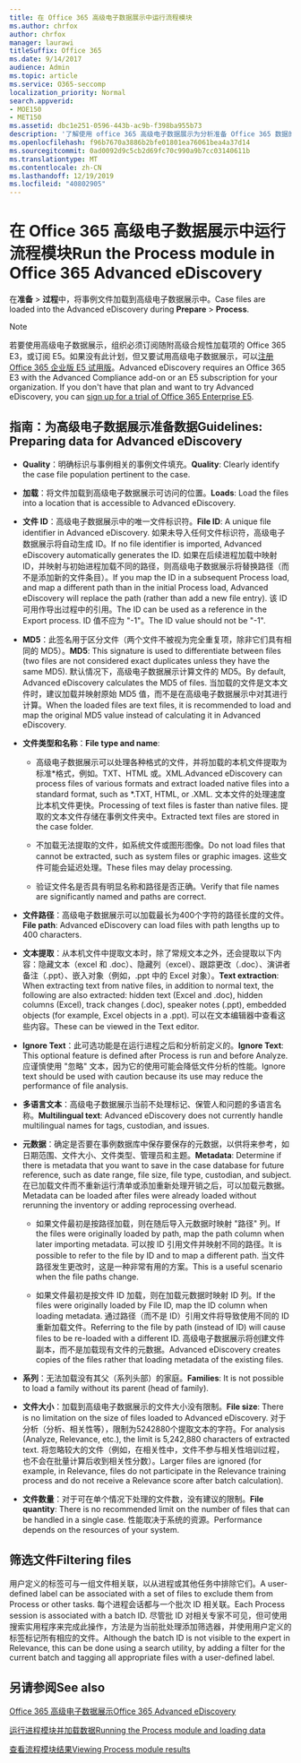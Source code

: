 ```yaml
---
title: 在 Office 365 高级电子数据展示中运行流程模块
ms.author: chrfox
author: chrfox
manager: laurawi
titleSuffix: Office 365
ms.date: 9/14/2017
audience: Admin
ms.topic: article
ms.service: O365-seccomp
localization_priority: Normal
search.appverid:
- MOE150
- MET150
ms.assetid: dbc1e251-0596-443b-ac9b-f398ba955b73
description: '了解使用 office 365 高级电子数据展示为分析准备 Office 365 数据的大小写文件的指南。  '
ms.openlocfilehash: f96b7670a3886b2bfe01801ea76061bea4a37d14
ms.sourcegitcommit: 0ad0092d9c5cb2d69fc70c990a9b7cc03140611b
ms.translationtype: MT
ms.contentlocale: zh-CN
ms.lasthandoff: 12/19/2019
ms.locfileid: "40802905"
---
```

# <a name="run-the-process-module-in-office-365-advanced-ediscovery"></a><span data-ttu-id="ff07f-103">在 Office 365 高级电子数据展示中运行流程模块</span><span class="sxs-lookup"><span data-stu-id="ff07f-103">Run the Process module in Office 365 Advanced eDiscovery</span></span>

<span data-ttu-id="ff07f-104">在**准备** \> **过程**中，将事例文件加载到高级电子数据展示中。</span><span class="sxs-lookup"><span data-stu-id="ff07f-104">Case files are loaded into the Advanced eDiscovery during **Prepare** \> **Process**.</span></span> 
  
> [!NOTE]
> <span data-ttu-id="ff07f-p101">若要使用高级电子数据展示，组织必须订阅随附高级合规性加载项的 Office 365 E3，或订阅 E5。如果没有此计划，但又要试用高级电子数据展示，可以[注册 Office 365 企业版 E5 试用版](https://go.microsoft.com/fwlink/p/?LinkID=698279)。</span><span class="sxs-lookup"><span data-stu-id="ff07f-p101">Advanced eDiscovery requires an Office 365 E3 with the Advanced Compliance add-on or an E5 subscription for your organization. If you don't have that plan and want to try Advanced eDiscovery, you can [sign up for a trial of Office 365 Enterprise E5](https://go.microsoft.com/fwlink/p/?LinkID=698279).</span></span> 
  
## <a name="guidelines-preparing-data-for-advanced-ediscovery"></a><span data-ttu-id="ff07f-107">指南：为高级电子数据展示准备数据</span><span class="sxs-lookup"><span data-stu-id="ff07f-107">Guidelines: Preparing data for Advanced eDiscovery</span></span>

- <span data-ttu-id="ff07f-108">**Quality**：明确标识与事例相关的事例文件填充。</span><span class="sxs-lookup"><span data-stu-id="ff07f-108">**Quality**: Clearly identify the case file population pertinent to the case.</span></span>
    
- <span data-ttu-id="ff07f-109">**加载**：将文件加载到高级电子数据展示可访问的位置。</span><span class="sxs-lookup"><span data-stu-id="ff07f-109">**Loads**: Load the files into a location that is accessible to Advanced eDiscovery.</span></span>
    
- <span data-ttu-id="ff07f-110">**文件 ID**：高级电子数据展示中的唯一文件标识符。</span><span class="sxs-lookup"><span data-stu-id="ff07f-110">**File ID**: A unique file identifier in Advanced eDiscovery.</span></span> <span data-ttu-id="ff07f-111">如果未导入任何文件标识符，高级电子数据展示将自动生成 ID。</span><span class="sxs-lookup"><span data-stu-id="ff07f-111">If no file identifier is imported, Advanced eDiscovery automatically generates the ID.</span></span> <span data-ttu-id="ff07f-112">如果在后续进程加载中映射 ID，并映射与初始进程加载不同的路径，则高级电子数据展示将替换路径（而不是添加新的文件条目）。</span><span class="sxs-lookup"><span data-stu-id="ff07f-112">If you map the ID in a subsequent Process load, and map a different path than in the initial Process load, Advanced eDiscovery will replace the path (rather than add a new file entry).</span></span> <span data-ttu-id="ff07f-113">该 ID 可用作导出过程中的引用。</span><span class="sxs-lookup"><span data-stu-id="ff07f-113">The ID can be used as a reference in the Export process.</span></span> <span data-ttu-id="ff07f-114">ID 值不应为 "-1"。</span><span class="sxs-lookup"><span data-stu-id="ff07f-114">The ID value should not be "-1".</span></span>
    
- <span data-ttu-id="ff07f-115">**MD5**：此签名用于区分文件（两个文件不被视为完全重复项，除非它们具有相同的 MD5）。</span><span class="sxs-lookup"><span data-stu-id="ff07f-115">**MD5**: This signature is used to differentiate between files (two files are not considered exact duplicates unless they have the same MD5).</span></span> <span data-ttu-id="ff07f-116">默认情况下，高级电子数据展示计算文件的 MD5。</span><span class="sxs-lookup"><span data-stu-id="ff07f-116">By default, Advanced eDiscovery calculates the MD5 of files.</span></span> <span data-ttu-id="ff07f-117">当加载的文件是文本文件时，建议加载并映射原始 MD5 值，而不是在高级电子数据展示中对其进行计算。</span><span class="sxs-lookup"><span data-stu-id="ff07f-117">When the loaded files are text files, it is recommended to load and map the original MD5 value instead of calculating it in Advanced eDiscovery.</span></span>
    
- <span data-ttu-id="ff07f-118">**文件类型和名称**：</span><span class="sxs-lookup"><span data-stu-id="ff07f-118">**File type and name**:</span></span>
    
  - <span data-ttu-id="ff07f-119">高级电子数据展示可以处理各种格式的文件，并将加载的本机文件提取为标准\*格式，例如。TXT、HTML 或。XML.</span><span class="sxs-lookup"><span data-stu-id="ff07f-119">Advanced eDiscovery can process files of various formats and extract loaded native files into a standard format, such as \*.TXT, HTML, or .XML.</span></span> <span data-ttu-id="ff07f-120">文本文件的处理速度比本机文件更快。</span><span class="sxs-lookup"><span data-stu-id="ff07f-120">Processing of text files is faster than native files.</span></span> <span data-ttu-id="ff07f-121">提取的文本文件存储在事例文件夹中。</span><span class="sxs-lookup"><span data-stu-id="ff07f-121">Extracted text files are stored in the case folder.</span></span>
    
  - <span data-ttu-id="ff07f-122">不加载无法提取的文件，如系统文件或图形图像。</span><span class="sxs-lookup"><span data-stu-id="ff07f-122">Do not load files that cannot be extracted, such as system files or graphic images.</span></span> <span data-ttu-id="ff07f-123">这些文件可能会延迟处理。</span><span class="sxs-lookup"><span data-stu-id="ff07f-123">These files may delay processing.</span></span>
    
  - <span data-ttu-id="ff07f-124">验证文件名是否具有明显名称和路径是否正确。</span><span class="sxs-lookup"><span data-stu-id="ff07f-124">Verify that file names are significantly named and paths are correct.</span></span>
    
- <span data-ttu-id="ff07f-125">**文件路径**：高级电子数据展示可以加载最长为400个字符的路径长度的文件。</span><span class="sxs-lookup"><span data-stu-id="ff07f-125">**File path**: Advanced eDiscovery can load files with path lengths up to 400 characters.</span></span>
    
- <span data-ttu-id="ff07f-126">**文本提取**：从本机文件中提取文本时，除了常规文本之外，还会提取以下内容：隐藏文本（excel 和 .doc）、隐藏列（excel）、跟踪更改（.doc）、演讲者备注（.ppt）、嵌入对象（例如，.ppt 中的 Excel 对象）。</span><span class="sxs-lookup"><span data-stu-id="ff07f-126">**Text extraction**: When extracting text from native files, in addition to normal text, the following are also extracted: hidden text (Excel and .doc), hidden columns (Excel), track changes (.doc), speaker notes (.ppt), embedded objects (for example, Excel objects in a .ppt).</span></span> <span data-ttu-id="ff07f-127">可以在文本编辑器中查看这些内容。</span><span class="sxs-lookup"><span data-stu-id="ff07f-127">These can be viewed in the Text editor.</span></span>
    
- <span data-ttu-id="ff07f-128">**Ignore Text**：此可选功能是在运行进程之后和分析前定义的。</span><span class="sxs-lookup"><span data-stu-id="ff07f-128">**Ignore Text**: This optional feature is defined after Process is run and before Analyze.</span></span> <span data-ttu-id="ff07f-129">应谨慎使用 "忽略" 文本，因为它的使用可能会降低文件分析的性能。</span><span class="sxs-lookup"><span data-stu-id="ff07f-129">Ignore text should be used with caution because its use may reduce the performance of file analysis.</span></span>
    
- <span data-ttu-id="ff07f-130">**多语言文本**：高级电子数据展示当前不处理标记、保管人和问题的多语言名称。</span><span class="sxs-lookup"><span data-stu-id="ff07f-130">**Multilingual text**: Advanced eDiscovery does not currently handle multilingual names for tags, custodian, and issues.</span></span>
    
- <span data-ttu-id="ff07f-131">**元数据**：确定是否要在事例数据库中保存要保存的元数据，以供将来参考，如日期范围、文件大小、文件类型、管理员和主题。</span><span class="sxs-lookup"><span data-stu-id="ff07f-131">**Metadata**: Determine if there is metadata that you want to save in the case database for future reference, such as date range, file size, file type, custodian, and subject.</span></span> <span data-ttu-id="ff07f-132">在已加载文件而不重新运行清单或添加重新处理开销之后，可以加载元数据。</span><span class="sxs-lookup"><span data-stu-id="ff07f-132">Metadata can be loaded after files were already loaded without rerunning the inventory or adding reprocessing overhead.</span></span> 
    
  - <span data-ttu-id="ff07f-133">如果文件最初是按路径加载，则在随后导入元数据时映射 "路径" 列。</span><span class="sxs-lookup"><span data-stu-id="ff07f-133">If the files were originally loaded by path, map the path column when later importing metadata.</span></span> <span data-ttu-id="ff07f-134">可以按 ID 引用文件并映射不同的路径。</span><span class="sxs-lookup"><span data-stu-id="ff07f-134">It is possible to refer to the file by ID and to map a different path.</span></span> <span data-ttu-id="ff07f-135">当文件路径发生更改时，这是一种非常有用的方案。</span><span class="sxs-lookup"><span data-stu-id="ff07f-135">This is a useful scenario when the file paths change.</span></span>
    
  - <span data-ttu-id="ff07f-136">如果文件最初是按文件 ID 加载，则在加载元数据时映射 ID 列。</span><span class="sxs-lookup"><span data-stu-id="ff07f-136">If the files were originally loaded by File ID, map the ID column when loading metadata.</span></span> <span data-ttu-id="ff07f-137">通过路径（而不是 ID）引用文件将导致使用不同的 ID 重新加载文件。</span><span class="sxs-lookup"><span data-stu-id="ff07f-137">Referring to the file by path (instead of ID) will cause files to be re-loaded with a different ID.</span></span> <span data-ttu-id="ff07f-138">高级电子数据展示将创建文件副本，而不是加载现有文件的元数据。</span><span class="sxs-lookup"><span data-stu-id="ff07f-138">Advanced eDiscovery creates copies of the files rather that loading metadata of the existing files.</span></span>
    
- <span data-ttu-id="ff07f-139">**系列**：无法加载没有其父（系列头部）的家庭。</span><span class="sxs-lookup"><span data-stu-id="ff07f-139">**Families**: It is not possible to load a family without its parent (head of family).</span></span> 
    
- <span data-ttu-id="ff07f-140">**文件大小**：加载到高级电子数据展示的文件大小没有限制。</span><span class="sxs-lookup"><span data-stu-id="ff07f-140">**File size**: There is no limitation on the size of files loaded to Advanced eDiscovery.</span></span> <span data-ttu-id="ff07f-141">对于分析（分析、相关性等），限制为5242880个提取文本的字符。</span><span class="sxs-lookup"><span data-stu-id="ff07f-141">For analysis (Analyze, Relevance, etc.), the limit is 5,242,880 characters of extracted text.</span></span> <span data-ttu-id="ff07f-142">将忽略较大的文件（例如，在相关性中，文件不参与相关性培训过程，也不会在批量计算后收到相关性分数）。</span><span class="sxs-lookup"><span data-stu-id="ff07f-142">Larger files are ignored (for example, in Relevance, files do not participate in the Relevance training process and do not receive a Relevance score after batch calculation).</span></span>
    
- <span data-ttu-id="ff07f-143">**文件数量**：对于可在单个情况下处理的文件数，没有建议的限制。</span><span class="sxs-lookup"><span data-stu-id="ff07f-143">**File quantity**: There is no recommended limit on the number of files that can be handled in a single case.</span></span> <span data-ttu-id="ff07f-144">性能取决于系统的资源。</span><span class="sxs-lookup"><span data-stu-id="ff07f-144">Performance depends on the resources of your system.</span></span> 
    
## <a name="filtering-files"></a><span data-ttu-id="ff07f-145">筛选文件</span><span class="sxs-lookup"><span data-stu-id="ff07f-145">Filtering files</span></span>

<span data-ttu-id="ff07f-146">用户定义的标签可与一组文件相关联，以从进程或其他任务中排除它们。</span><span class="sxs-lookup"><span data-stu-id="ff07f-146">A user-defined label can be associated with a set of files to exclude them from Process or other tasks.</span></span> <span data-ttu-id="ff07f-147">每个进程会话都与一个批次 ID 相关联。</span><span class="sxs-lookup"><span data-stu-id="ff07f-147">Each Process session is associated with a batch ID.</span></span> <span data-ttu-id="ff07f-148">尽管批 ID 对相关专家不可见，但可使用搜索实用程序来完成此操作，方法是为当前批处理添加筛选器，并使用用户定义的标签标记所有相应的文件。</span><span class="sxs-lookup"><span data-stu-id="ff07f-148">Although the batch ID is not visible to the expert in Relevance, this can be done using a search utility, by adding a filter for the current batch and tagging all appropriate files with a user-defined label.</span></span> 
  
## <a name="see-also"></a><span data-ttu-id="ff07f-149">另请参阅</span><span class="sxs-lookup"><span data-stu-id="ff07f-149">See also</span></span>

[<span data-ttu-id="ff07f-150">Office 365 高级电子数据展示</span><span class="sxs-lookup"><span data-stu-id="ff07f-150">Office 365 Advanced eDiscovery</span></span>](office-365-advanced-ediscovery.md)
  
[<span data-ttu-id="ff07f-151">运行进程模块并加载数据</span><span class="sxs-lookup"><span data-stu-id="ff07f-151">Running the Process module and loading data</span></span>](run-the-process-module-and-load-data-in-advanced-ediscovery.md)
  
[<span data-ttu-id="ff07f-152">查看流程模块结果</span><span class="sxs-lookup"><span data-stu-id="ff07f-152">Viewing Process module results</span></span>](view-process-module-results-in-advanced-ediscovery.md)

